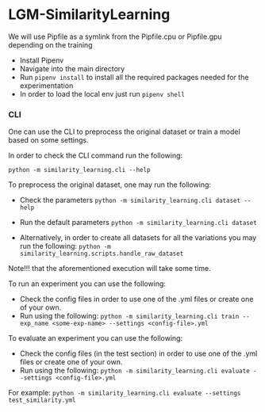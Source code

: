 # LGM-SimilarityLearning

We will use Pipfile as a symlink from the Pipfile.cpu or Pipfile.gpu depending
on the training


- Install Pipenv
- Navigate into the main directory
- Run `pipenv install` to install all the required packages needed for the experimentation
- In order to load the local env just run `pipenv shell`

### CLI
One can use the CLI to preprocess the original dataset or train a model based
on some settings.

In order to check the CLI command run the following:

```python -m similarity_learning.cli --help```


To preprocess the original dataset, one may run the following:

- Check the parameters
```python -m similarity_learning.cli dataset --help```

- Run the default parameters
```python -m similarity_learning.cli dataset```

- Alternatively, in order to create all datasets for all the variations you may run
the following: 
```python -m similarity_learning.scripts.handle_raw_dataset```

Note!!! that the aforementioned execution will take some time.

To run an experiment you can use the following:

- Check the config files in order to use one of the .yml files or create one of your own.
- Run using the following: ```python -m similarity_learning.cli train --exp_name <some-exp-name> --settings <config-file>.yml ```


To evaluate an experiment you can use the following:

- Check the config files (in the test section) in order to use one of the .yml files or create one of your own.
- Run using the following: ```python -m similarity_learning.cli evaluate --settings <config-file>.yml ```

For example:
```python -m similarity_learning.cli evaluate --settings test_similarity.yml```
